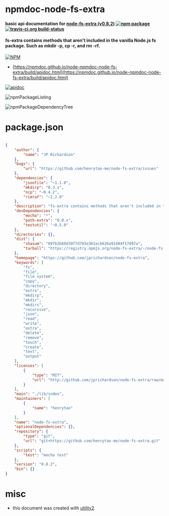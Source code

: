 # npmdoc-node-fs-extra

#### basic api documentation for  [node-fs-extra (v0.8.2)](https://github.com/jprichardson/node-fs-extra)  [![npm package](https://img.shields.io/npm/v/npmdoc-node-fs-extra.svg?style=flat-square)](https://www.npmjs.org/package/npmdoc-node-fs-extra) [![travis-ci.org build-status](https://api.travis-ci.org/npmdoc/node-npmdoc-node-fs-extra.svg)](https://travis-ci.org/npmdoc/node-npmdoc-node-fs-extra)

#### fs-extra contains methods that aren't included in the vanilla Node.js fs package. Such as mkdir -p, cp -r, and rm -rf.

[![NPM](https://nodei.co/npm/node-fs-extra.png?downloads=true&downloadRank=true&stars=true)](https://www.npmjs.com/package/node-fs-extra)

- [https://npmdoc.github.io/node-npmdoc-node-fs-extra/build/apidoc.html](https://npmdoc.github.io/node-npmdoc-node-fs-extra/build/apidoc.html)

[![apidoc](https://npmdoc.github.io/node-npmdoc-node-fs-extra/build/screenCapture.buildCi.browser.%252Ftmp%252Fbuild%252Fapidoc.html.png)](https://npmdoc.github.io/node-npmdoc-node-fs-extra/build/apidoc.html)

![npmPackageListing](https://npmdoc.github.io/node-npmdoc-node-fs-extra/build/screenCapture.npmPackageListing.svg)

![npmPackageDependencyTree](https://npmdoc.github.io/node-npmdoc-node-fs-extra/build/screenCapture.npmPackageDependencyTree.svg)



# package.json

```json

{
    "author": {
        "name": "JP Richardson"
    },
    "bugs": {
        "url": "https://github.com/henrytao-me/node-fs-extra/issues"
    },
    "dependencies": {
        "jsonfile": "~1.1.0",
        "mkdirp": "0.3.x",
        "ncp": "~0.4.2",
        "rimraf": "~2.2.0"
    },
    "description": "fs-extra contains methods that aren't included in the vanilla Node.js fs package. Such as mkdir -p, cp -r, and rm -rf.",
    "devDependencies": {
        "mocha": "*",
        "path-extra": "0.0.x",
        "testutil": "~0.5.0"
    },
    "directories": {},
    "dist": {
        "shasum": "09fb2b60d30f7d703e361ecb626a91404f17097a",
        "tarball": "https://registry.npmjs.org/node-fs-extra/-/node-fs-extra-0.8.2.tgz"
    },
    "homepage": "https://github.com/jprichardson/node-fs-extra",
    "keywords": [
        "fs",
        "file",
        "file system",
        "copy",
        "directory",
        "extra",
        "mkdirp",
        "mkdir",
        "mkdirs",
        "recursive",
        "json",
        "read",
        "write",
        "extra",
        "delete",
        "remove",
        "touch",
        "create",
        "text",
        "output"
    ],
    "licenses": [
        {
            "type": "MIT",
            "url": "http://github.com/jprichardson/node-fs-extra/raw/master/LICENSE"
        }
    ],
    "main": "./lib/index",
    "maintainers": [
        {
            "name": "henrytao"
        }
    ],
    "name": "node-fs-extra",
    "optionalDependencies": {},
    "repository": {
        "type": "git",
        "url": "git+https://github.com/henrytao-me/node-fs-extra.git"
    },
    "scripts": {
        "test": "mocha test"
    },
    "version": "0.8.2",
    "bin": {}
}
```



# misc
- this document was created with [utility2](https://github.com/kaizhu256/node-utility2)
